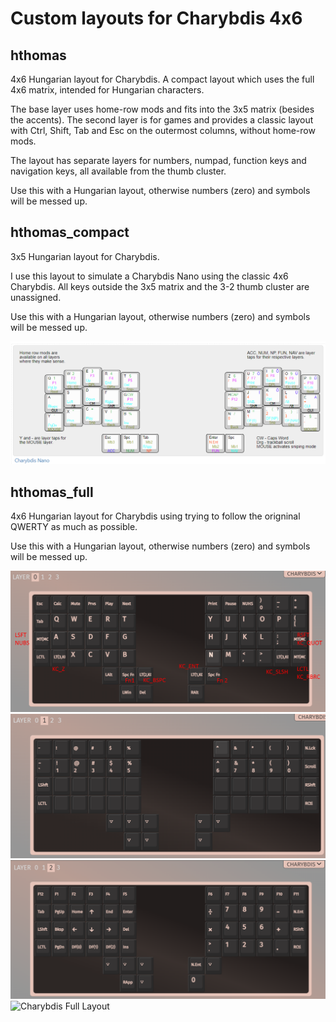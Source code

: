# Custom layouts for Charybdis 4x6

## hthomas

4x6 Hungarian layout for Charybdis.
A compact layout which uses the full 4x6 matrix, intended for Hungarian characters.

The base layer uses home-row mods and fits into the 3x5 matrix (besides the accents).
The second layer is for games and provides a classic layout with Ctrl, Shift, Tab and Esc on the outermost columns, without home-row mods.

The layout has separate layers for numbers, numpad, function keys and navigation keys, all available from the thumb cluster.

Use this with a Hungarian layout, otherwise numbers (zero) and symbols will be messed up.

## hthomas_compact

3x5 Hungarian layout for Charybdis.

I use this layout to simulate a Charybdis Nano using the classic 4x6 Charybdis.
All keys outside the 3x5 matrix and the 3-2 thumb cluster are unassigned.

Use this with a Hungarian layout, otherwise numbers (zero) and symbols will be messed up.

![Charybdis Nano Layout](charybdis-nano.png?raw=true "Charybdis Nano HU ISO layout")

## hthomas_full

4x6 Hungarian layout for Charybdis using trying to follow the origninal QWERTY as much as possible.

Use this with a Hungarian layout, otherwise numbers (zero) and symbols will be messed up.

![Charybdis Full Layout](charybdis_full_layer_0.png?raw=true "Charybdis HU ISO Full Layer 0")
![Charybdis Full Layout](charybdis_full_layer_1.png?raw=true "Charybdis HU ISO Full Layer 1")
![Charybdis Full Layout](charybdis_full_layer_2.png?raw=true "Charybdis HU ISO Full Layer 2")
![Charybdis Full Layout](charybdis_full_layer_3.png?raw=true "Charybdis HU ISO Full Layer 3")
